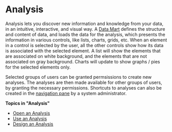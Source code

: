 # Analysis

Analysis lets you discover new information and knowledge from your data, in an intuitive, interactive, and visual way. A [Data Mart](../../developers/defining-the-application-model/data-marts.md) defines the structure and content of data, and loads the data for the analysis, which presents the information in various controls, like lists, charts, grids, etc. When an element in a control is selected by the user, all the other controls show how its data is associated with the selected element. A list will show the elements that are associated on white background, and the elements that are not associated on gray background. Charts will update to show graphs / pies for the selected elements only.

Selected groups of users can be granted permsissions to create new analyses. The analyses are then made available for other groups of users, by granting the necessary permissions. Shortcuts to analyses can also be created in the [navigation pane](../navigate-view-modify-and-control/navigation-pane.md) by a system administrator.

**Topics in "Analysis"**
* [Open an Analysis](analysis/open-an-analysis.md)
* [Use an Analysis](analysis/use-an-analysis.md)
* [Design an Analysis](analysis/designer/index.md)
